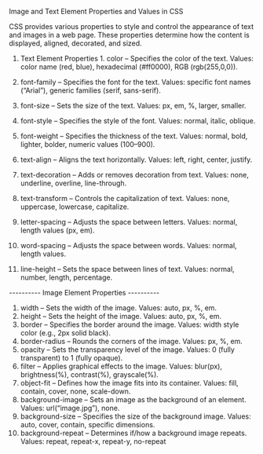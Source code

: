 Image and Text Element Properties and Values in CSS

CSS provides various properties to style and control the appearance of text and images in a web page. These properties determine how the content is displayed, aligned, decorated, and sized.

1. Text Element Properties 1. color – Specifies the color of the text.
   Values: color name (red, blue), hexadecimal (#ff0000), RGB (rgb(255,0,0)).
2. font-family – Specifies the font for the text.
   Values: specific font names (“Arial”), generic families (serif, sans-serif).
3. font-size – Sets the size of the text.
   Values: px, em, %, larger, smaller.
4. font-style – Specifies the style of the font.
   Values: normal, italic, oblique.
5. font-weight – Specifies the thickness of the text.
   Values: normal, bold, lighter, bolder, numeric values (100–900).
6. text-align – Aligns the text horizontally.
   Values: left, right, center, justify.
7. text-decoration – Adds or removes decoration from text.
   Values: none, underline, overline, line-through.
8. text-transform – Controls the capitalization of text.
   Values: none, uppercase, lowercase, capitalize.
9. letter-spacing – Adjusts the space between letters.
   Values: normal, length values (px, em).
10. word-spacing – Adjusts the space between words.
    Values: normal, length values.

11. line-height – Sets the space between lines of text.
    Values: normal, number, length, percentage.

---------- Image Element Properties ----------

1. width – Sets the width of the image.
   Values: auto, px, %, em.
2. height – Sets the height of the image.
   Values: auto, px, %, em.
3. border – Specifies the border around the image.
   Values: width style color (e.g., 2px solid black).
4. border-radius – Rounds the corners of the image.
   Values: px, %, em.
5. opacity – Sets the transparency level of the image.
   Values: 0 (fully transparent) to 1 (fully opaque).
6. filter – Applies graphical effects to the image.
   Values: blur(px), brightness(%), contrast(%), grayscale(%).
7. object-fit – Defines how the image fits into its container.
   Values: fill, contain, cover, none, scale-down.
8. background-image – Sets an image as the background of an element.
   Values: url(“image.jpg”), none.
9. background-size – Specifies the size of the background image.
   Values: auto, cover, contain, specific dimensions.
10. background-repeat – Determines if/how a background image repeats.
    Values: repeat, repeat-x, repeat-y, no-repeat
